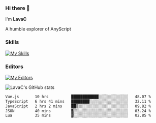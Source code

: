 ### Hi there 👋
I'm **LavaC**

A humble explorer of AnyScript

### Skills
[![My Skills](https://skillicons.dev/icons?i=js,ts,vue,nodejs,nuxtjs,astro,solidjs,tailwind)](https://skillicons.dev)

### Editors
[![My Editors](https://skillicons.dev/icons?i=neovim,vscode)](https://skillicons.dev)

![LavaC's GitHub stats](https://github-readme-stats.vercel.app/api?username=LavaCxx&show_icons=true&theme=synthwave)

<!--START_SECTION:waka-->

```txt
Vue.js       10 hrs          ████████████░░░░░░░░░░░░░   48.07 %
TypeScript   6 hrs 41 mins   ████████░░░░░░░░░░░░░░░░░   32.11 %
JavaScript   2 hrs 2 mins    ██▒░░░░░░░░░░░░░░░░░░░░░░   09.82 %
JSON         40 mins         ▓░░░░░░░░░░░░░░░░░░░░░░░░   03.24 %
Lua          35 mins         ▓░░░░░░░░░░░░░░░░░░░░░░░░   02.85 %
```

<!--END_SECTION:waka-->
